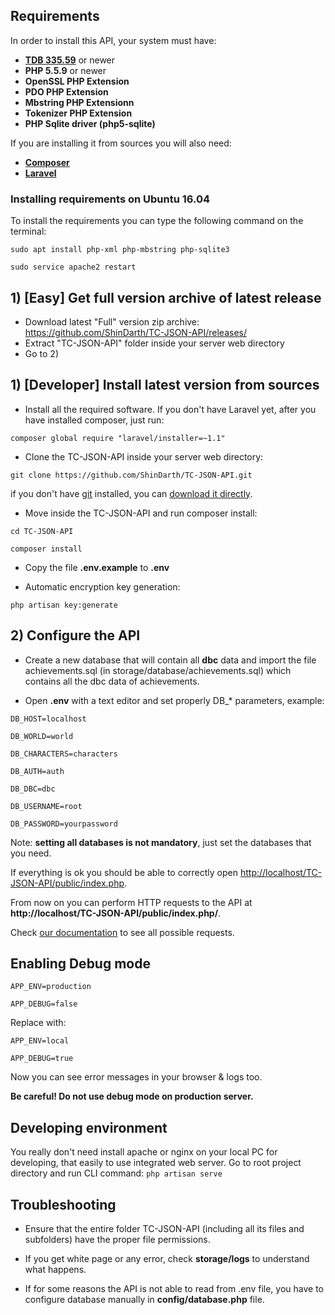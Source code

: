 ## Requirements

In order to install this API, your system must have:

- **[TDB 335.59](https://github.com/TrinityCore/TrinityCore/releases/)** or newer
- **PHP 5.5.9** or newer
- **OpenSSL PHP Extension**
- **PDO PHP Extension**
- **Mbstring PHP Extensionn**
- **Tokenizer PHP Extension**
- **PHP Sqlite driver (php5-sqlite)**

If you are installing it from sources you will also need:

- **[Composer](https://getcomposer.org/)**
- **[Laravel](http://laravel.com)**

### Installing requirements on Ubuntu 16.04

To install the requirements you can type the following command on the terminal:

`sudo apt install php-xml php-mbstring php-sqlite3`

`sudo service apache2 restart`

## 1) [Easy] Get full version archive of latest release

- Download latest "Full" version zip archive: https://github.com/ShinDarth/TC-JSON-API/releases/
- Extract "TC-JSON-API" folder inside your server web directory
- Go to 2)

## 1) [Developer] Install latest version from sources

- Install all the required software. If you don't have Laravel yet, after you have installed composer, just run:

`composer global require "laravel/installer=~1.1"`

- Clone the TC-JSON-API inside your server web directory:

`git clone https://github.com/ShinDarth/TC-JSON-API.git`

if you don't have [git](http://git-scm.com/) installed, you can [download it directly](https://github.com/ShinDarth/TC-JSON-API/archive/master.zip).

- Move inside the TC-JSON-API and run composer install:

`cd TC-JSON-API`

`composer install`

- Copy the file **.env.example** to **.env**

- Automatic encryption key generation:

`php artisan key:generate`

## 2) Configure the API

- Create a new database that will contain all **dbc** data and import the file achievements.sql (in storage/database/achievements.sql) which contains all the dbc data of achievements.

- Open **.env** with a text editor and set properly DB_* parameters, example:

`DB_HOST=localhost`

`DB_WORLD=world`

`DB_CHARACTERS=characters`

`DB_AUTH=auth`

`DB_DBC=dbc`

`DB_USERNAME=root`

`DB_PASSWORD=yourpassword`

Note: **setting all databases is not mandatory**, just set the databases that you need.

If everything is ok you should be able to correctly open [http://localhost/TC-JSON-API/public/index.php](http://localhost/TC-JSON-API/public/index.php).

From now on you can perform HTTP requests to the API at **http://localhost/TC-JSON-API/public/index.php/**.

Check [our documentation](https://github.com/ShinDarth/TC-JSON-API/wiki) to see all possible requests.

## Enabling Debug mode

`APP_ENV=production`

`APP_DEBUG=false`

Replace with:

`APP_ENV=local`

`APP_DEBUG=true`

Now you can see error messages in your browser & logs too.

**Be careful! Do not use debug mode on production server.**

## Developing environment

You really don't need install apache or nginx on your local PC for developing, that easily to use integrated web server.
Go to root project directory and run CLI command:
`php artisan serve`

## Troubleshooting

- Ensure that the entire folder TC-JSON-API (including all its files and subfolders) have the proper file permissions.

- If you get white page or any error, check **storage/logs** to understand what happens.

- If for some reasons the API is not able to read from .env file, you have to configure database manually in **config/database.php** file.
